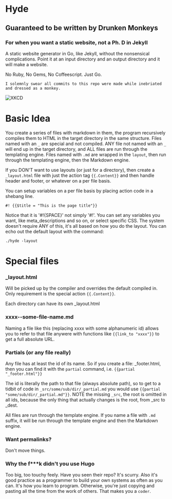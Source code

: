 # Hyde
## Guaranteed to be written by Drunken Monkeys 

### For when you want a static website, not a Ph. D in Jekyll

A static website generator in Go, like Jekyll, without the nonsensical complications. Point it at an input directory and an output directory and it will make a website. 

No Ruby, No Gems, No Coffeescript. Just Go.

`I solemnly swear all commits to this repo were made while inebriated and dressed as a monkey.`

![XKCD](http://imgs.xkcd.com/comics/ballmer_peak.png)

# Basic Idea

You create a series of files with markdown in them, the program recursively compiles them to HTML in the target directory in the same structure. Files named with an `_` are special and not compiled. ANY file not named with an `_` will end up in the target directory, and ALL files are run through the templating engine. Files named with `.md` are wrapped in the `layout`, then run through the templating engine, then the Markdown engine.

If you DON'T want to use layouts (or just for a directory), then create a `_layout.html` file with just the action tag `{{.Content}}` and then handle header and footer, or whatever on a per file basis.

You can setup variables on a per file basis by placing action code in a shebang line.

`#! {{$title = "This is the page title"}}`

Notice that it is '#!{SPACE}' not simply '#!'. You can set any variables you want, like meta_descriptions and so on, or select specific CSS. The system doesn't require ANY of this, it's all based on how you do the layout. You can echo out the default layout with the command:

`./hyde -layout`

# Special files

### _layout.html

Will be picked up by the compiler and overrides the default compiled in. Only requirement is the special action `{{.Content}}`.

Each directory can have its own _layout.html

### xxxx--some-file-name.md

Naming a file like this (replacing xxxx with some alphanumeric id) allows you to refer to that file anywere with functions like `{{link_to "xxxx"}}` to get a full absolute URL.

### Partials (or any file really)

Any file has at least the id of its name. So if you create a file: _footer.html, then you can find it with the `partial` command, i.e. `{{partial "_footer.html"}}`

The id is literally the path to that file (always absolute path), so to get to a tidbit of code in `_src/some/sub/dir/_partial.md` you would use `{{partial "some/sub/dir/_partial.md"}}`. NOTE the missing `_src`, the root is omitted in all ids, because the only thing that actually changes is the root, from _src to _dest.

All files are run through the template engine. If you name a file with `.md` suffix, it will be run through the template engine and then the Markdown engine.

### Want permalinks?

Don't move things.

### Why the f***k didn't you use Hugo

Too big, too touchy feely. Have you seen their repo? It's scurry. Also it's good practice as a programmer to build your own systems as often as you can. It's how you learn to program. Otherwise, you're just copying and pasting all the time from the work of others. That makes you a `coder`. 
